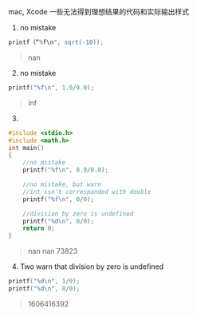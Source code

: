 mac, Xcode
一些无法得到理想结果的代码和实际输出样式
1. no mistake
```C
printf（“%f\n", sqrt(-10));
```
> nan

2. no mistake
```C
printf("%f\n", 1.0/0.0);
```
> inf

3.
```C
#include <stdio.h>
#include <math.h>
int main()
{   
    //no mistake
    printf("%f\n", 0.0/0.0);

    //no mistake, but warn
    //int isn't corresponded with double
    printf("%f\n", 0/0);

    //division by zero is undefined
    printf("%d\n", 0/0);
    return 0;
}
```
> nan
> nan
> 73823

4. Two warn that division by zero is undefined
```C
printf("%d\n", 1/0);
printf("%d\n", 0/0);
```

> 1606416392
